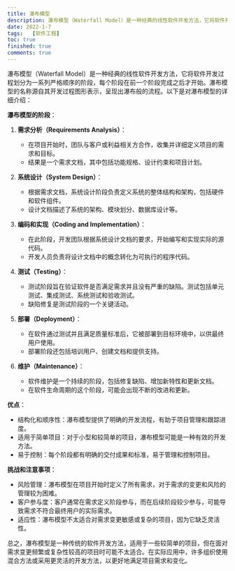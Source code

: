 ```yaml
---
title: 瀑布模型
description: 瀑布模型（Waterfall Model）是一种经典的线性软件开发方法，它将软件开发过程划分为一系列严格顺序的阶段，每个阶段在前一个阶段完成之后才开始。瀑布模型的名称源自其开发过程图形表示，呈现出瀑布般的流程。
date: 2022-1-7
tags:	[软件工程]
toc: true
finished: true
comments: true
---
```


瀑布模型（Waterfall Model）是一种经典的线性软件开发方法，它将软件开发过程划分为一系列严格顺序的阶段，每个阶段在前一个阶段完成之后才开始。瀑布模型的名称源自其开发过程图形表示，呈现出瀑布般的流程。以下是对瀑布模型的详细介绍：

**瀑布模型的阶段**：

1. **需求分析（Requirements Analysis）**：
   - 在项目开始时，团队与客户或利益相关方合作，收集并详细定义项目的需求和目标。
   - 结果是一个需求文档，其中包括功能规格、设计约束和项目计划。

2. **系统设计（System Design）**：
   - 根据需求文档，系统设计阶段负责定义系统的整体结构和架构，包括硬件和软件组件。
   - 设计文档描述了系统的架构、模块划分、数据库设计等。

3. **编码和实现（Coding and Implementation）**：
   - 在此阶段，开发团队根据系统设计文档的要求，开始编写和实现实际的源代码。
   - 开发人员负责将设计文档中的概念转化为可执行的程序代码。

4. **测试（Testing）**：
   - 测试阶段旨在验证软件是否满足需求并且没有严重的缺陷。测试包括单元测试、集成测试、系统测试和验收测试。
   - 缺陷修复是测试阶段的一个关键活动。

5. **部署（Deployment）**：
   - 在软件通过测试并且满足质量标准后，它被部署到目标环境中，以供最终用户使用。
   - 部署阶段还包括培训用户、创建文档和提供支持。

6. **维护（Maintenance）**：
   - 软件维护是一个持续的阶段，包括修复缺陷、增加新特性和更新文档。
   - 在软件生命周期的这个阶段，可能会出现不断的改进和更新。

**优点**：

- 结构化和顺序性：瀑布模型提供了明确的开发流程，有助于项目管理和跟踪进度。
- 适用于简单项目：对于小型和较简单的项目，瀑布模型可能是一种有效的开发方法。
- 易于控制：每个阶段都有明确的交付成果和标准，易于管理和控制项目。

**挑战和注意事项**：

- 风险管理：瀑布模型在项目开始时定义了所有需求，对于需求的变更和风险的管理较为困难。
- 客户参与度：客户通常在需求定义阶段参与，而在后续阶段较少参与，可能导致需求不符合最终用户的实际需求。
- 适应性：瀑布模型不太适合对需求变更敏感或复杂的项目，因为它缺乏灵活性。

总之，瀑布模型是一种传统的软件开发方法，适用于一些较简单的项目，但在面对需求变更频繁或复杂性较高的项目时可能不太适合。在实际应用中，许多组织使用混合方法或采用更灵活的开发方法，以更好地满足项目需求和变化。